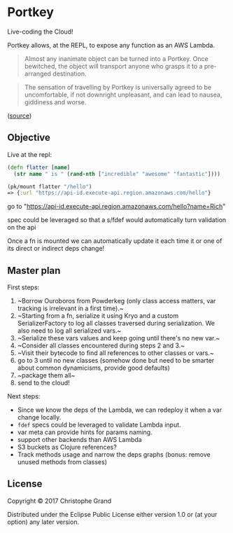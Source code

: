 # Portkey

Live-coding the Cloud!

Portkey allows, at the REPL, to expose any function as an AWS Lambda.

> Almost any inanimate object can be turned into a Portkey. Once bewitched, the object will transport anyone who grasps it to a pre-arranged destination.

> The sensation of travelling by Portkey is universally agreed to be uncomfortable, if not downright unpleasant, and can lead to nausea, giddiness and worse.

([source](https://www.pottermore.com/writing-by-jk-rowling/portkeys))

## Objective

Live at the repl:

```clj
(defn flatter [name]
  (str name " is " (rand-nth ["incredible" "awesome" "fantastic"])))

(pk/mount flatter "/hello")
=> {:url "https://api-id.execute-api.region.amazonaws.com/hello"}
```

go to "https://api-id.execute-api.region.amazonaws.com/hello?name=Rich"

spec could be leveraged so that a s/fdef would automatically turn validation on the api

Once a fn is mounted we can automatically update it each time it or one of
its direct or indirect deps change!

## Master plan

First steps:

 1. ~Borrow Ouroboros from Powderkeg (only class access matters, var tracking is irrelevant in a first time).~
 2. ~Starting from a fn, serialize it using Kryo and a custom SerializerFactory to log all classes traversed during serialization. We also need to log all serialized vars.~
 3. ~Serialize these vars values and keep going until there's no new var.~
 4. ~Consider all classes encountered during steps 2 and 3.~
 5. ~Visit their bytecode to find all references to other classes or vars.~
 6. go to 3 until no new classes (somehow done but need to be smarter about common dynamicisms, provide good defaults)
 7. ~package them all~
 8. send to the cloud! 
 
Next steps:

 * Since we know the deps of the Lambda, we can redeploy it when a var change locally.
 * `fdef` specs could be leveraged to validate Lambda input.
 * var meta can provide hints for params naming.
 * support other backends than AWS Lambda
 * S3 buckets as Clojure references?
 * Track methods usage and narrow the deps graphs (bonus: remove unused methods from classes)
 
## License

Copyright © 2017 Christophe Grand

Distributed under the Eclipse Public License either version 1.0 or (at
your option) any later version.
